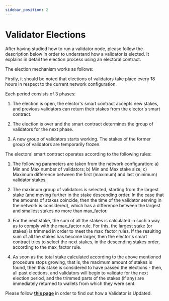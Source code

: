 ```yaml
---
sidebar_position: 2
---
```


# Validator Elections

After having studied how to run a validator node, please follow the description below in order to understand how a validator is elected. It explains in detail the election process using an electoral contract. 

The election mechanism works as follows:

Firstly, it should be noted that elections of validators take place every 18 hours in respect to the current network configuration.

Each period consists of 3 phases:

1. The election is open, the elector's smart contract accepts new stakes, and previous validators can return their stakes from the elector's smart contract.

2. The election is over and the smart contract determines the group of validators for the next phase.

3. A new group of validators starts working. The stakes of the former group of validators are temporarily frozen.

The electoral smart contract operates according to the following rules:

1. The following parameters are taken from the network configuration: a) Min and Max number of validators; b) Min and Max stake size; c) Maximum difference between the first (maximum) and last (minimum) validator stakes.

2. The maximum group of validators is selected, starting from the largest stake (and moving further in the stake descending order. In the case that the amounts of stakes coincide, then the time of the validator serving in the network is considered), which has a difference between the largest and smallest stakes no more than max_factor.

3. For the next stake, the sum of all the stakes is calculated in such a way as to comply with the max_factor rule. For this, the largest stake (or stakes) is trimmed in order to meet the max_factor rules. If the resulting sum of all the stakes has become larger, then the elector's smart contract tries to select the next stakes, in the descending stakes order, according to the max_factor rule.

4. As soon as the total stake calculated according to the above mentioned procedure stops growing, that is, the maximum amount of stakes is found, then this stake is considered to have passed the elections - then, all past elections, and validators will begin to validate for the next election period, and the trimmed parts of the stakes (if any) are immediately returned to wallets from which they were sent.

Please follow [**this page**](https://docs.everscale.network/validate/run-validator/update-validator) in order to find out how a Validator is Updated.
